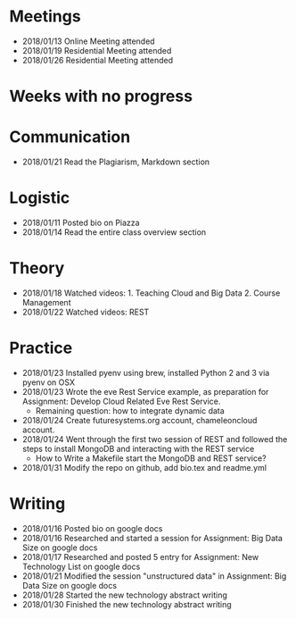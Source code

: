 # Meetings

* 2018/01/13 Online Meeting attended 
* 2018/01/19 Residential Meeting attended 
* 2018/01/26 Residential Meeting attended 

# Weeks with no progress

# Communication
* 2018/01/21 Read the Plagiarism, Markdown section 

# Logistic

* 2018/01/11 Posted bio on Piazza
* 2018/01/14 Read the entire class overview section 

# Theory

* 2018/01/18 Watched videos: 1. Teaching Cloud and Big Data 2. Course Management
* 2018/01/22 Watched videos: REST


# Practice
* 2018/01/23 Installed pyenv using brew, installed Python 2 and 3 via pyenv on OSX
* 2018/01/23 Wrote the eve Rest Service example, as preparation for Assignment: Develop Cloud Related Eve Rest Service.
    + Remaining question: how to integrate dynamic data
* 2018/01/24 Create futuresystems.org account, chameleoncloud account.
* 2018/01/24 Went through the first two session of REST and followed the steps to install MongoDB and interacting with the REST service
	+ How to Write a Makefile start the MongoDB and REST service?
* 2018/01/31 Modify the repo on github, add bio.tex and readme.yml

# Writing

* 2018/01/16 Posted bio on google docs
* 2018/01/16 Researched and started a session for Assignment: Big Data Size on google docs
* 2018/01/17 Researched and posted 5 entry for Assignment: New Technology List on google docs
* 2018/01/21 Modified the session "unstructured data" in Assignment: Big Data Size on google docs
* 2018/01/28 Started the new technology abstract writing
* 2018/01/30 Finished the new technology abstract writing